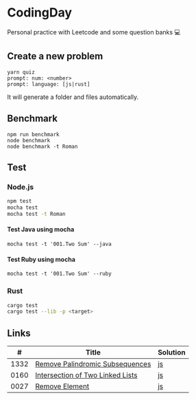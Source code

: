 # CodingDay

Personal practice with Leetcode and some question banks 💻

## Create a new problem

```
yarn quiz
prompt: num: <number>
prompt: language: [js|rust]
```

It will generate a folder and files automatically.

## Benchmark

```
npm run benchmark
node benchmark
node benchmark -t Roman
```

## Test

### Node.js

```sh
npm test
mocha test
mocha test -t Roman
```

#### Test Java using mocha

```
mocha test -t '001.Two Sum' --java
```

#### Test Ruby using mocha

```
mocha test -t '001.Two Sum' --ruby
```

### Rust

```sh
cargo test
cargo test --lib -p <target>
```

## Links

| #    | Title                                                                                                                                         | Solution                                                                                                                 |
| ---- | --------------------------------------------------------------------------------------------------------------------------------------------- | ------------------------------------------------------------------------------------------------------------------------ |
| 1332 | [Remove Palindromic Subsequences](https://github.com/CarbonKuo/CodingDay/tree/master/LeetCode/1332.Remove%20Palindromic%20Subsequences)       | [js](https://github.com/CarbonKuo/CodingDay/tree/master/LeetCode/1332.Remove%20Palindromic%20Subsequences/index.js)      |
| 0160 | [Intersection of Two Linked Lists](https://github.com/CarbonKuo/CodingDay/tree/master/LeetCode/0160.Intersection%20of%20Two%20Linked%20Lists) | [js](https://github.com/CarbonKuo/CodingDay/tree/master/LeetCode/0160.Intersection%20of%20Two%20Linked%20Lists/index.js) |
| 0027 | [Remove Element](https://github.com/CarbonKuo/CodingDay/tree/master/LeetCode/0027.Remove%20Element)                                           | [js](https://github.com/CarbonKuo/CodingDay/tree/master/LeetCode/0027.Remove%20Element/index.js)                         |
